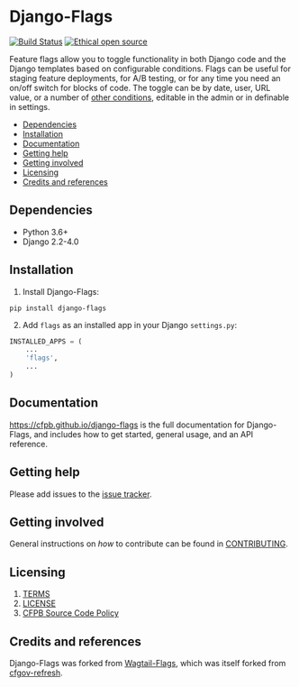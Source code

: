 # Django-Flags

[![Build Status](https://github.com/cfpb/django-flags/workflows/test/badge.svg)](https://github.com/cfpb/django-flags/actions)
[![Ethical open source](https://img.shields.io/badge/ethical-open-%23bb8c3c?labelColor=393162)](https://ethicalsource.dev/principles/)

Feature flags allow you to toggle functionality in both Django code and the Django templates based on configurable conditions. Flags can be useful for staging feature deployments, for A/B testing, or for any time you need an on/off switch for blocks of code. The toggle can be by date, user, URL value, or a number of [other conditions](https://cfpb.github.io/django-flags/conditions/), editable in the admin or in definable in settings.

- [Dependencies](#dependencies)
- [Installation](#installation)
- [Documentation](#documentation)
- [Getting help](#getting-help)
- [Getting involved](#getting-involved)
- [Licensing](#licensing)
- [Credits and references](#credits-and-references)

## Dependencies

- Python 3.6+
- Django 2.2-4.0

## Installation

1. Install Django-Flags:

```shell
pip install django-flags
```

2. Add `flags` as an installed app in your Django `settings.py`:

 ```python
 INSTALLED_APPS = (
     ...
     'flags',
     ...
 )
```

## Documentation

https://cfpb.github.io/django-flags is the full documentation for Django-Flags, and includes how to get started, general usage, and an API reference.

## Getting help

Please add issues to the [issue tracker](https://github.com/cfpb/django-flags/issues).

## Getting involved

General instructions on _how_ to contribute can be found in [CONTRIBUTING](CONTRIBUTING.md).

## Licensing
1. [TERMS](TERMS.md)
2. [LICENSE](LICENSE)
3. [CFPB Source Code Policy](https://github.com/cfpb/source-code-policy/)

## Credits and references

Django-Flags was forked from [Wagtail-Flags](https://github.com/cfpb/wagtail-flags), which was itself forked from [cfgov-refresh](https://github.com/cfpb/cfgov-refresh).
